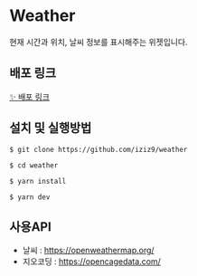 # Weather
현재 시간과 위치, 날씨 정보를 표시해주는 위젯입니다.

## 배포 링크

[✨ 배포 링크](https://cinema-paradiso-green.vercel.app/)

## 설치 및 실행방법

```shell
$ git clone https://github.com/iziz9/weather

$ cd weather

$ yarn install

$ yarn dev
```

## 사용API 
- 날씨 : https://openweathermap.org/
- 지오코딩 : https://opencagedata.com/
